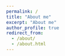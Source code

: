 ```yaml
---
permalink: /
title: "About me"
excerpt: "About me"
author_profile: true
redirect_from: 
  - /about/
  - /about.html
---
```

<style> 
I have graduated with a Doctorate in Applied Mathematics in May 2021 focused on combinatorial optimization / computational geometry problems. My biggest strength is *my*
*ability to formulate hard problems* with *simpler but effective solutions*. I have worked in AI startup as a **Machine Learning Research Scientist**. I have creatively used 
mathematical tools to develop machine learning algorithms that are decentralized, computationally efficient, noise resilient, and low shot for in-house neuromorphic chip 
development. I currently working for drilling rig company H&P as **Research scientist 2**. Directional Drilling for oil and gas is similar to driving a car with only access to 
*the rearview mirror or back mirror*. This makes the problem quite challenging. I have developed mathematical tools to characterize various *drilling dynamics and dysfunctions*
to make drilling more efficient. The goal of my work is to develop new mathematical algorithms to characterize/quantify various operations during drilling to make it more efficient.
  
In my doctoral program goal was to characterize mathematical aspects of 3d printing as combinatorial optimization / computational geometry problems and develop efficient
algorithms with provable guarantees of performance and quality for *tool routing*. I have creatively used mathematical techniques from combinatorial and computational topology,
discrete optimization, computational complexity, graph theory, and computational geometry for theoretical results and to design and implement algorithms that can lead to
development of efficient *rule based AI techniques*.I have published articles in Symposium of Solid And Physical Modeling (SPM) and International Journal of Computational 
Geometry (IJCGA). I am still an active researcher in mathematics. 

I enjoy developing mathematical algorithms. Currently interested in **discrete mathematics, computational geometry, machine learning/data science /signal processing /topological**
** data analysis, computational topology, operations research/optimization problem /NP-hard proofs /approximation algorithms**. 

It is a hobby for me to observe connections between objects.  
“We all live in a world of multi-scale, although things can be different in each scale but they are all connected in one way or another”.
{text-align: justify}</style>
